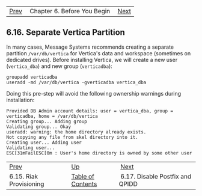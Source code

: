 |     |     |     |
| --- | --- | --- |
| [Prev](byb.riak_provisioning)  | Chapter 6. Before You Begin |  [Next](byb.disable_postfix) |

## 6.16. Separate Vertica Partition

In many cases, Message Systems recommends creating a separate partition `/var/db/vertica` for Vertica's data and workspace (sometimes on dedicated drives). Before installing Vertica, we will create a new user (`vertica_dba`) and new group (`verticadba`):

```
groupadd verticadba
useradd -md /var/db/vertica -gverticadba vertica_dba
```

Doing this pre-step will avoid the following ownership warnings during installation:

```
Provided DB Admin account details: user = vertica_dba, group = verticadba, home = /var/db/vertica
Creating group... Adding group
Validating group... Okay
useradd: warning: the home directory already exists.
Not copying any file from skel directory into it.
Creating user... Adding user
Validating user...
ESC[31mFailESC[0m : User's home directory is owned by some other user
```

|     |     |     |
| --- | --- | --- |
| [Prev](byb.riak_provisioning)  | [Up](before_you_begin) |  [Next](byb.disable_postfix) |
| 6.15. Riak Provisioning  | [Table of Contents](index) |  6.17. Disable Postfix and QPIDD |

